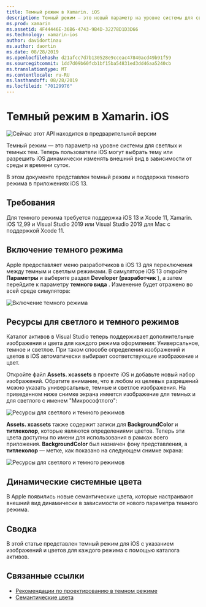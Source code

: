 ```yaml
---
title: Темный режим в Xamarin. iOS
description: Темный режим — это новый параметр на уровне системы для светлых и темных тем. Теперь пользователь iOS может выбрать тему или разрешить динамическое изменение внешнего вида в iOS.
ms.prod: xamarin
ms.assetid: 4F44446E-36B6-4743-9B4D-32278D1D3D66
ms.technology: xamarin-ios
author: davidortinau
ms.author: daortin
ms.date: 08/28/2019
ms.openlocfilehash: d21afcc7d7b130528e9cceac47840acd49b91f59
ms.sourcegitcommit: 1dd7d09b60fcb1bf15ba54831ed3dd46aa5240cb
ms.translationtype: MT
ms.contentlocale: ru-RU
ms.lasthandoff: 08/28/2019
ms.locfileid: "70129976"
---
```

# <a name="dark-mode-in-xamarinios"></a>Темный режим в Xamarin. iOS

![Сейчас этот API находится в предварительной версии](~/media/shared/preview.png)

Темный режим — это параметр на уровне системы для светлых и темных тем. Теперь пользователи iOS могут выбрать тему или разрешить iOS динамически изменять внешний вид в зависимости от среды и времени суток.

В этом документе представлен темный режим и поддержка темного режима в приложениях iOS 13.

## <a name="requirements"></a>Требования

Для темного режима требуется поддержка iOS 13 и Xcode 11, Xamarin. iOS 12,99 и Visual Studio 2019 или Visual Studio 2019 для Mac с поддержкой Xcode 11.

## <a name="turning-on-dark-mode"></a>Включение темного режима

Apple предоставляет меню разработчиков в iOS 13 для переключения между темным и светлым режимами. В симуляторе iOS 13 откройте **Параметры** и выберите раздел **Developer (разработчик** ), а затем перейдите к параметру **темного вида** . Изменение будет отражено во всей среде симулятора:

![Включение темного режима](dark-mode-images/LightAndDark_DeveloperSetting.png)

## <a name="assets-for-light-and-dark-modes"></a>Ресурсы для светлого и темного режимов

Каталог активов в Visual Studio теперь поддерживает дополнительные изображения и цвета для каждого режима оформления: Универсальное, темное и светлое. При таком способе определения изображений и цветов в iOS автоматически выбирает соответствующие изображение и цвет.

Откройте файл **Assets. xcassets** в проекте iOS и добавьте новый набор изображений. Обратите внимание, что в любом из целевых разрешений можно указать универсальные, темные и светлое изображения. На приведенном ниже снимке экрана имеется изображение для темных и для светлого с именем "Микрософтлого":

![Ресурсы для светлого и темного режимов](dark-mode-images/LightAndDark_AssetCatalog2.png)

**Assets. xcassets** также содержит записи для **BackgroundColor** и **титлеколор**, которые являются определениями цветов. Теперь эти цвета доступны по имени для использования в рамках всего приложения. **BackgroundColor** был назначен фону представления, а **титлеколор** — метке, как показано на следующем снимке экрана:

![Ресурсы для светлого и темного режимов](dark-mode-images/LightAndDark_01.png)

## <a name="dynamic-system-colors"></a>Динамические системные цвета

В Apple появились новые семантические цвета, которые настраивают внешний вид динамически в зависимости от нового параметра темного режима.

## <a name="summary"></a>Сводка

В этой статье представлен темный режим для iOS с указанием изображений и цветов для каждого режима с помощью каталога активов.

## <a name="related-links"></a>Связанные ссылки

- [Рекомендации по проектированию в темном режиме](https://developer.apple.com/design/human-interface-guidelines/ios/visual-design/dark-mode/)
- [Семантические цвета](https://developer.apple.com/design/human-interface-guidelines/ios/visual-design/color/#dynamic-system-colors)
